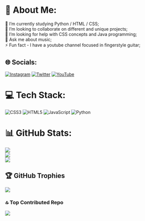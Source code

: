 # 💫 About Me:
🔭 I’m currently studying Python / HTML / CSS;<br>👯 I’m looking to collaborate on different and unique projects;<br>🤝 I’m looking for help with CSS concepts and Java programming;<br>💬 Ask me about music;<br>⚡ Fun fact - I have a youtube channel focused in fingerstyle guitar;


## 🌐 Socials:
[![Instagram](https://img.shields.io/badge/Instagram-%23E4405F.svg?logo=Instagram&logoColor=white)](https://instagram.com/gui.xag_) [![Twitter](https://img.shields.io/badge/Twitter-%231DA1F2.svg?logo=Twitter&logoColor=white)](https://twitter.com/guixenofonte_) [![YouTube](https://img.shields.io/badge/YouTube-%23FF0000.svg?logo=YouTube&logoColor=white)](https://youtube.com/@UCYstE84wUVahEkf7DunC0kg) 

# 💻 Tech Stack:
![CSS3](https://img.shields.io/badge/css3-%231572B6.svg?style=for-the-badge&logo=css3&logoColor=white) ![HTML5](https://img.shields.io/badge/html5-%23E34F26.svg?style=for-the-badge&logo=html5&logoColor=white) ![JavaScript](https://img.shields.io/badge/javascript-%23323330.svg?style=for-the-badge&logo=javascript&logoColor=%23F7DF1E) ![Python](https://img.shields.io/badge/python-3670A0?style=for-the-badge&logo=python&logoColor=ffdd54)
# 📊 GitHub Stats:
![](https://github-readme-stats.vercel.app/api?username=Miion05&theme=dark&hide_border=false&include_all_commits=true&count_private=false)<br/>
![](https://github-readme-streak-stats.herokuapp.com/?user=Miion05&theme=dark&hide_border=false)<br/>
![](https://github-readme-stats.vercel.app/api/top-langs/?username=Miion05&theme=dark&hide_border=false&include_all_commits=true&count_private=false&layout=compact)

## 🏆 GitHub Trophies
![](https://github-profile-trophy.vercel.app/?username=Miion05&theme=onedark&no-frame=true&no-bg=false&margin-w=4)

### 🔝 Top Contributed Repo
![](https://github-contributor-stats.vercel.app/api?username=Miion05&limit=5&theme=dark&combine_all_yearly_contributions=true)

<!-- Proudly created with GPRM ( https://gprm.itsvg.in ) -->
